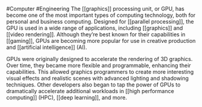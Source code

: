 #Computer #Engineering 
The [[graphics]] processing unit, or GPU, has become one of the most important types of computing technology, both for personal and business computing. Designed for [[parallel processing]], the GPU is used in a wide range of applications, including [[graphics]] and [[video rendering]]. Although they’re best known for their capabilities in [[gaming]], GPUs are becoming more popular for use in creative production and [[artificial intelligence]] (AI).

GPUs were originally designed to accelerate the rendering of 3D graphics. Over time, they became more flexible and programmable, enhancing their capabilities. This allowed graphics programmers to create more interesting visual effects and realistic scenes with advanced lighting and shadowing techniques. Other developers also began to tap the power of GPUs to dramatically accelerate additional workloads in [[high performance computing]] (HPC), [[deep learning]], and more.